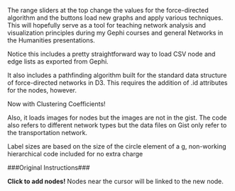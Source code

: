 The range sliders at the top change the values for the force-directed algorithm and the buttons load new graphs and apply various techniques. This will hopefully serve as a tool for teaching network analysis and visualization principles during my Gephi courses and general Networks in the Humanities presentations.

Notice this includes a pretty straightforward way to load CSV node and edge lists as exported from Gephi.

It also includes a pathfinding algorithm built for the standard data structure of force-directed networks in D3. This requires the addition of .id attributes for the nodes, however.

Now with Clustering Coefficients!

Also, it loads images for nodes but the images are not in the gist. The code also refers to different network types but the data files on Gist only refer to the transportation network.

Label sizes are based on the size of the circle element of a g, non-working hierarchical code included for no extra charge

###Original Instructions###

**Click to add nodes!** Nodes near the cursor will be linked to the new node.
